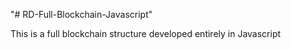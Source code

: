 "# RD-Full-Blockchain-Javascript" 

This is a full blockchain structure developed entirely in Javascript
